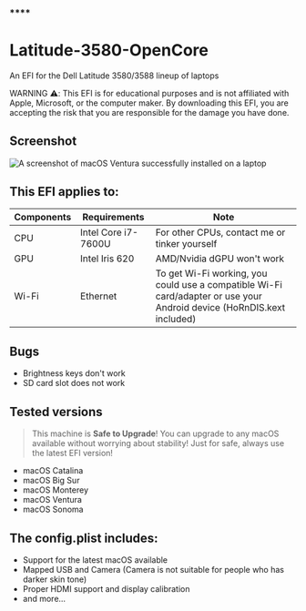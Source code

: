 ### **** 
#

# Latitude-3580-OpenCore
An EFI for the Dell Latitude 3580/3588 lineup of laptops

WARNING ⚠️: This EFI is for educational purposes and is not affiliated with Apple, Microsoft, or the computer maker. By downloading this EFI, you are accepting the risk that you are responsible for the damage you have done.

## Screenshot
![A screenshot of macOS Ventura successfully installed on a laptop](https://github.com/PGBSean/Latitude-3580-OpenCore/assets/97381104/c2ec18fa-e8e0-402f-942f-2da74377639d)



## This EFI applies to:
|  Components             |         Requirements                |            Note                      |
|---------------------|---------------------------------|--------------------------------------|
| CPU |  Intel Core i7-7600U          |  For other CPUs, contact me or tinker yourself |
| GPU |  Intel Iris 620              | AMD/Nvidia dGPU won't work |
| Wi-Fi | Ethernet  |  To get Wi-Fi working, you could use a compatible Wi-Fi card/adapter or use your Android device (HoRnDIS.kext included)|

## Bugs
- Brightness keys don't work
- SD card slot does not work

## Tested versions
> This machine is **Safe to Upgrade**! You can upgrade to any macOS available without worrying about stability! Just for safe, always use the latest EFI version!
+ macOS Catalina
+ macOS Big Sur
+ macOS Monterey
+ macOS Ventura
+ macOS Sonoma

## The config.plist includes:
- Support for the latest macOS available
- Mapped USB and Camera (Camera is not suitable for people who has darker skin tone)
- Proper HDMI support and display calibration
- and more...
